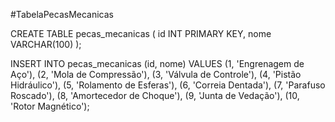 #TabelaPecasMecanicas

CREATE TABLE pecas_mecanicas (
    id INT PRIMARY KEY,
    nome VARCHAR(100)
);

INSERT INTO pecas_mecanicas (id, nome) VALUES
    (1, 'Engrenagem de Aço'),
    (2, 'Mola de Compressão'),
    (3, 'Válvula de Controle'),
    (4, 'Pistão Hidráulico'),
    (5, 'Rolamento de Esferas'),
    (6, 'Correia Dentada'),
    (7, 'Parafuso Roscado'),
    (8, 'Amortecedor de Choque'),
    (9, 'Junta de Vedação'),
    (10, 'Rotor Magnético');

